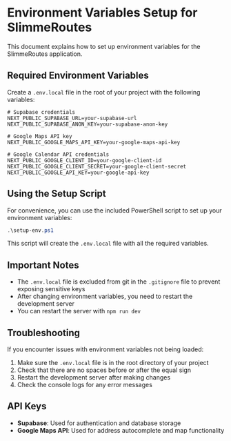 # Environment Variables Setup for SlimmeRoutes

This document explains how to set up environment variables for the SlimmeRoutes application.

## Required Environment Variables

Create a `.env.local` file in the root of your project with the following variables:

```
# Supabase credentials
NEXT_PUBLIC_SUPABASE_URL=your-supabase-url
NEXT_PUBLIC_SUPABASE_ANON_KEY=your-supabase-anon-key

# Google Maps API key
NEXT_PUBLIC_GOOGLE_MAPS_API_KEY=your-google-maps-api-key

# Google Calendar API credentials
NEXT_PUBLIC_GOOGLE_CLIENT_ID=your-google-client-id
NEXT_PUBLIC_GOOGLE_CLIENT_SECRET=your-google-client-secret
NEXT_PUBLIC_GOOGLE_API_KEY=your-google-api-key
```

## Using the Setup Script

For convenience, you can use the included PowerShell script to set up your environment variables:

```powershell
.\setup-env.ps1
```

This script will create the `.env.local` file with all the required variables.

## Important Notes

- The `.env.local` file is excluded from git in the `.gitignore` file to prevent exposing sensitive keys
- After changing environment variables, you need to restart the development server
- You can restart the server with `npm run dev`

## Troubleshooting

If you encounter issues with environment variables not being loaded:

1. Make sure the `.env.local` file is in the root directory of your project
2. Check that there are no spaces before or after the equal sign
3. Restart the development server after making changes
4. Check the console logs for any error messages

## API Keys

- **Supabase**: Used for authentication and database storage
- **Google Maps API**: Used for address autocomplete and map functionality
